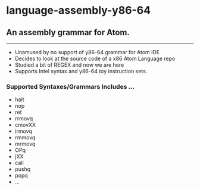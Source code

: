 # language-assembly-y86-64
## An assembly grammar for Atom.
------------

* Unamused by no support of y86-64 grammar for Atom IDE
* Decides to look at the source code of a x86 Atom Language repo
* Studied a bit of REGEX and now we are here
* Supports Intel syntax and y86-64 toy instruction sets.

### Supported Syntaxes/Grammars Includes ...
* halt
* nop
* ret
* rrmovq
* cmovXX
* irmovq
* rmmovq
* mrmovq
* OPq
* jXX
* call
* pushq
* popq
* ...
